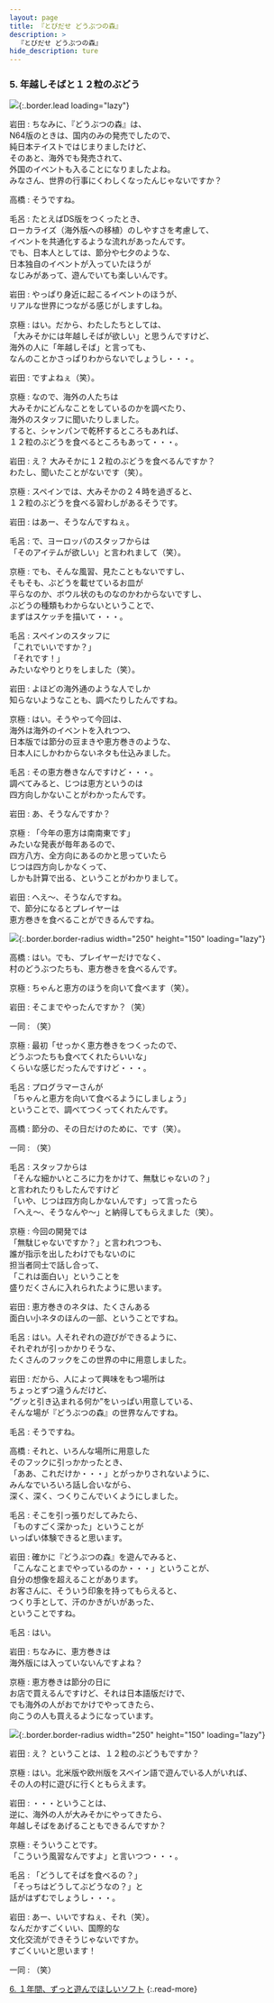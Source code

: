 ```yaml
---
layout: page
title: 『とびだせ どうぶつの森』
description: >
  『とびだせ どうぶつの森』
hide_description: ture
---
```


### 5. 年越しそばと１２粒のぶどう

![](/interviews/jp/3ds/egdj/vol1/img/mainvisual5.jpg){:.border.lead loading="lazy"}

岩田
: ちなみに、『どうぶつの森』は、<br>N64版のときは、国内のみの発売でしたので、<br>純日本テイストではじまりましたけど、<br>そのあと、海外でも発売されて、<br>外国のイベントも入ることになりましたよね。<br>みなさん、世界の行事にくわしくなったんじゃないですか？

高橋
: そうですね。

毛呂
: たとえばDS版をつくったとき、<br>ローカライズ（海外版への移植）のしやすさを考慮して、<br>イベントを共通化するような流れがあったんです。<br>でも、日本人としては、節分や七夕のような、<br>日本独自のイベントが入っていたほうが<br>なじみがあって、遊んでいても楽しいんです。

岩田
: やっぱり身近に起こるイベントのほうが、<br>リアルな世界につながる感じがしますしね。

京極
: はい。だから、わたしたちとしては、<br>「大みそかには年越しそばが欲しい」と思うんですけど、<br>海外の人に「年越しそば」と言っても、<br>なんのことかさっぱりわからないでしょうし・・・。

岩田
: ですよねぇ（笑）。

京極
: なので、海外の人たちは<br>大みそかにどんなことをしているのかを調べたり、<br>海外のスタッフに聞いたりしました。<br>すると、シャンパンで乾杯するところもあれば、<br>１２粒のぶどうを食べるところもあって・・・。

岩田
: え？ 大みそかに１２粒のぶどうを食べるんですか？<br>わたし、聞いたことがないです（笑）。

京極
: スペインでは、大みそかの２４時を過ぎると、<br>１２粒のぶどうを食べる習わしがあるそうです。

岩田
: はあー、そうなんですねぇ。

毛呂
: で、ヨーロッパのスタッフからは<br>「そのアイテムが欲しい」と言われまして（笑）。

京極
: でも、そんな風習、見たこともないですし、<br>そもそも、ぶどうを載せているお皿が<br>平らなのか、ボウル状のものなのかわからないですし、<br>ぶどうの種類もわからないということで、<br>まずはスケッチを描いて・・・。

毛呂
: スペインのスタッフに<br>「これでいいですか？」<br>「それです！」<br>みたいなやりとりをしました（笑）。

岩田
: よほどの海外通のような人でしか<br>知らないようなことも、調べたりしたんですね。

京極
: はい。そうやって今回は、<br>海外は海外のイベントを入れつつ、<br>日本版では節分の豆まきや恵方巻きのような、<br>日本人にしかわからないネタも仕込みました。

毛呂
: その恵方巻きなんですけど・・・。<br>調べてみると、じつは恵方というのは<br>四方向しかないことがわかったんです。

岩田
: あ、そうなんですか？

京極
: 「今年の恵方は南南東です」<br>みたいな発表が毎年あるので、<br>四方八方、全方向にあるのかと思っていたら<br>じつは四方向しかなくって、<br>しかも計算で出る、ということがわかりまして。

岩田
: へえ～、そうなんですね。<br>で、節分になるとプレイヤーは<br>恵方巻きを食べることができるんですね。

![](/interviews/jp/3ds/egdj/vol1/img/photo14.jpg){:.border.border-radius width="250" height="150"  loading="lazy"}

高橋
: はい。でも、プレイヤーだけでなく、<br>村のどうぶつたちも、恵方巻きを食べるんです。

京極
: ちゃんと恵方のほうを向いて食べます（笑）。

岩田
: そこまでやったんですか？（笑）

一同
: （笑）

京極
: 最初「せっかく恵方巻きをつくったので、<br>どうぶつたちも食べてくれたらいいな」<br>くらいな感じだったんですけど・・・。

毛呂
: プログラマーさんが<br>「ちゃんと恵方を向いて食べるようにしましょう」<br>ということで、調べてつくってくれたんです。

高橋
: 節分の、その日だけのために、です（笑）。

一同
: （笑）

毛呂
: スタッフからは<br>「そんな細かいところに力をかけて、無駄じゃないの？」<br>と言われたりもしたんですけど<br>「いや、じつは四方向しかないんです」って言ったら<br>「へえ～、そうなんや～」と納得してもらえました（笑）。

京極
: 今回の開発では<br>「無駄じゃないですか？」と言われつつも、<br>誰が指示を出したわけでもないのに<br>担当者同士で話し合って、<br>「これは面白い」ということを<br>盛りだくさんに入れられたように思います。

岩田
: 恵方巻きのネタは、たくさんある<br>面白い小ネタのほんの一部、ということですね。

毛呂
: はい。人それぞれの遊びができるように、<br>それぞれが引っかかりそうな、<br>たくさんのフックをこの世界の中に用意しました。

岩田
: だから、人によって興味をもつ場所は<br>ちょっとずつ違うんだけど、<br>“グッと引き込まれる何か”をいっぱい用意している、<br>そんな場が『どうぶつの森』の世界なんですね。

毛呂
: そうですね。

高橋
: それと、いろんな場所に用意した<br>そのフックに引っかかったとき、<br>「ああ、これだけか・・・」とがっかりされないように、<br>みんなでいろいろ話し合いながら、<br>深く、深く、つくりこんでいくようにしました。

毛呂
: そこを引っ張りだしてみたら、<br>「ものすごく深かった」ということが<br>いっぱい体験できると思います。

岩田
: 確かに『どうぶつの森』を遊んでみると、<br>「こんなことまでやっているのか・・・」ということが、<br>自分の想像を超えることがあります。<br>お客さんに、そういう印象を持ってもらえると、<br>つくり手として、汗のかきがいがあった、<br>ということですね。

毛呂
: はい。

岩田
: ちなみに、恵方巻きは<br>海外版には入っていないんですよね？

京極
: 恵方巻きは節分の日に<br>お店で買えるんですけど、それは日本語版だけで、<br>でも海外の人がおでかけでやってきたら、<br>向こうの人も買えるようになっています。

![](/interviews/jp/3ds/egdj/vol1/img/photo15.jpg){:.border.border-radius width="250" height="150"  loading="lazy"}

岩田
: え？ ということは、１２粒のぶどうもですか？

京極
: はい。北米版や欧州版をスペイン語で遊んでいる人がいれば、<br>その人の村に遊びに行くともらえます。

岩田
: ・・・ということは、<br>逆に、海外の人が大みそかにやってきたら、<br>年越しそばをあげることもできるんですか？

京極
: そういうことです。<br>「こういう風習なんですよ」と言いつつ・・・。

毛呂
: 「どうしてそばを食べるの？」<br>「そっちはどうしてぶどうなの？」と<br>話がはずむでしょうし・・・。

岩田
: あー、いいですねぇ、それ（笑）。<br>なんだかすごくいい、国際的な<br>文化交流ができそうじゃないですか。<br>すごくいいと思います！

一同
: （笑）


[6. １年間、ずっと遊んでほしいソフト](6.md)
{:.read-more}
